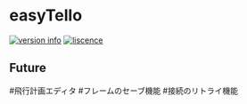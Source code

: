 # easyTello
[![version info](https://img.shields.io/pypi/pyversions/easytello.svg)](https://pypi.org/project/easytello/)
[![liscence](https://img.shields.io/pypi/l/easytello.svg)](https://pypi.org/project/easytello/)

## Future
#飛行計画エディタ
#フレームのセーブ機能
#接続のリトライ機能
